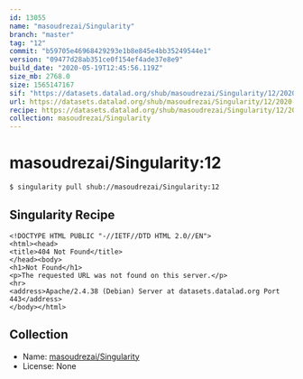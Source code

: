 ```yaml
---
id: 13055
name: "masoudrezai/Singularity"
branch: "master"
tag: "12"
commit: "b59705e46968429293e1b8e845e4bb35249544e1"
version: "09477d28ab351ce0f154ef4ade37e8e9"
build_date: "2020-05-19T12:45:56.119Z"
size_mb: 2768.0
size: 1565147167
sif: "https://datasets.datalad.org/shub/masoudrezai/Singularity/12/2020-05-19-b59705e4-09477d28/09477d28ab351ce0f154ef4ade37e8e9.sif"
url: https://datasets.datalad.org/shub/masoudrezai/Singularity/12/2020-05-19-b59705e4-09477d28/
recipe: https://datasets.datalad.org/shub/masoudrezai/Singularity/12/2020-05-19-b59705e4-09477d28/Singularity
collection: masoudrezai/Singularity
---
```


# masoudrezai/Singularity:12

```bash
$ singularity pull shub://masoudrezai/Singularity:12
```

## Singularity Recipe

```singularity
<!DOCTYPE HTML PUBLIC "-//IETF//DTD HTML 2.0//EN">
<html><head>
<title>404 Not Found</title>
</head><body>
<h1>Not Found</h1>
<p>The requested URL was not found on this server.</p>
<hr>
<address>Apache/2.4.38 (Debian) Server at datasets.datalad.org Port 443</address>
</body></html>
```

## Collection

 - Name: [masoudrezai/Singularity](https://github.com/masoudrezai/Singularity)
 - License: None

